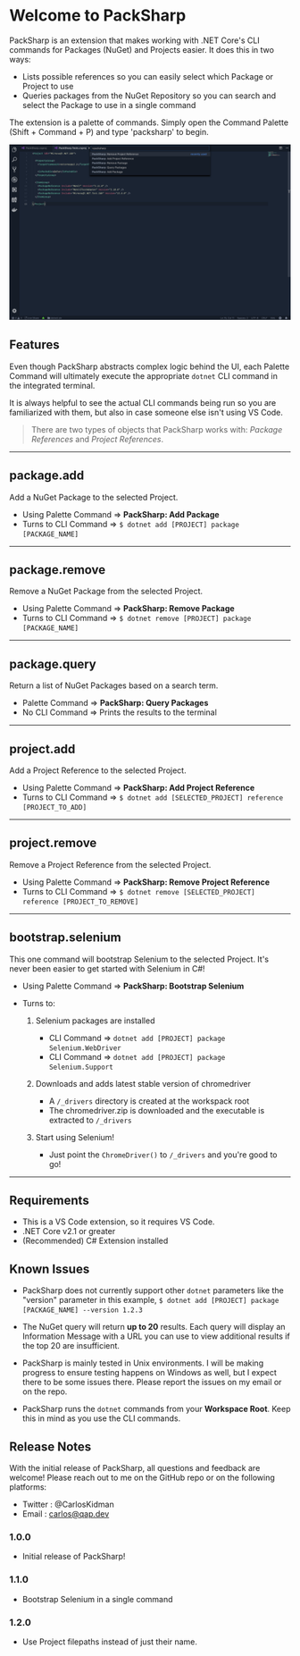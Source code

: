 # Welcome to PackSharp

PackSharp is an extension that makes working with .NET Core's CLI commands for Packages (NuGet) and Projects easier. It does this in two ways:

* Lists possible references so you can easily select which Package or Project to use
* Queries packages from the NuGet Repository so you can search and select the Package to use in a single command

The extension is a palette of commands. Simply open the Command Palette (Shift + Command + P) and type 'packsharp' to begin.

![Packsharp Commands in Command Palette](images/packsharp-commands.png)

## Features
Even though PackSharp abstracts complex logic behind the UI, each Palette Command will ultimately execute the appropriate `dotnet` CLI command in the integrated terminal.

It is always helpful to see the actual CLI commands being run so you are familiarized with them, but also in case someone else isn't using VS Code.

> There are two types of objects that PackSharp works with: _Package References_ and _Project References_.

----
## package.add
Add a NuGet Package to the selected Project.

* Using Palette Command => **PackSharp: Add Package**
* Turns to CLI Command  => `$ dotnet add [PROJECT] package [PACKAGE_NAME]`

----
## package.remove
Remove a NuGet Package from the selected Project.

* Using Palette Command => **PackSharp: Remove Package**
* Turns to CLI Command  => `$ dotnet remove [PROJECT] package [PACKAGE_NAME]`

----
## package.query
Return a list of NuGet Packages based on a search term.

* Palette Command => **PackSharp: Query Packages**
* No CLI Command  => Prints the results to the terminal

----
## project.add
Add a Project Reference to the selected Project.

* Using Palette Command => **PackSharp: Add Project Reference**
* Turns to CLI Command  => `$ dotnet add [SELECTED_PROJECT] reference [PROJECT_TO_ADD]`

----
## project.remove
Remove a Project Reference from the selected Project.

* Using Palette Command => **PackSharp: Remove Project Reference**
* Turns to CLI Command  => `$ dotnet remove [SELECTED_PROJECT] reference [PROJECT_TO_REMOVE]`

----
## bootstrap.selenium
This one command will bootstrap Selenium to the selected Project. It's never been easier to get started with Selenium in C#!

* Using Palette Command => **PackSharp: Bootstrap Selenium**
* Turns to:

    1. Selenium packages are installed
        * CLI Command => `dotnet add [PROJECT] package Selenium.WebDriver`
        * CLI Command => `dotnet add [PROJECT] package Selenium.Support`

    2. Downloads and adds latest stable version of chromedriver
        * A `/_drivers` directory is created at the workspack root
        * The chromedriver.zip is downloaded and the executable is extracted to `/_drivers`

    3. Start using Selenium!
        * Just point the `ChromeDriver()` to `/_drivers` and you're good to go!

----
## Requirements

* This is a VS Code extension, so it requires VS Code.
* .NET Core v2.1 or greater
* (Recommended) C# Extension installed

## Known Issues

* PackSharp does not currently support other `dotnet` parameters like the "version" parameter in this example, `$ dotnet add [PROJECT] package [PACKAGE_NAME] --version 1.2.3`

* The NuGet query will return **up to 20** results. Each query will display an Information Message with a URL you can use to view additional results if the top 20 are insufficient.

* PackSharp is mainly tested in Unix environments. I will be making progress to ensure testing happens on Windows as well, but I expect there to be some issues there. Please report the issues on my email or on the repo.

* PackSharp runs the `dotnet` commands from your **Workspace Root**. Keep this in mind as you use the CLI commands.

## Release Notes

With the initial release of PackSharp, all questions and feedback are welcome! Please reach out to me on the GitHub repo or on the following platforms:

* Twitter : @CarlosKidman
* Email   : carlos@qap.dev

### 1.0.0

* Initial release of PackSharp!

### 1.1.0

* Bootstrap Selenium in a single command

### 1.2.0

* Use Project filepaths instead of just their name.
